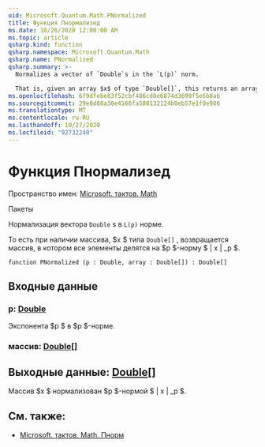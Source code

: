 ```yaml
---
uid: Microsoft.Quantum.Math.PNormalized
title: Функция Пнормализед
ms.date: 10/26/2020 12:00:00 AM
ms.topic: article
qsharp.kind: function
qsharp.namespace: Microsoft.Quantum.Math
qsharp.name: PNormalized
qsharp.summary: >-
  Normalizes a vector of `Double`s in the `L(p)` norm.

  That is, given an array $x$ of type `Double[]`, this returns an array where all elements are divided by the $p$-norm $\|x\|_p$.
ms.openlocfilehash: 6f9dfebe83f52cbf486cd8e6874d3699f5e6b8ab
ms.sourcegitcommit: 29e0d88a30e4166fa580132124b0eb57e1f0e986
ms.translationtype: MT
ms.contentlocale: ru-RU
ms.lasthandoff: 10/27/2020
ms.locfileid: "92732240"
---
```

# <a name="pnormalized-function"></a>Функция Пнормализед

Пространство имен: [Microsoft. тактов. Math](xref:Microsoft.Quantum.Math)

Пакеты [](https://nuget.org/packages/)


Нормализация вектора `Double` s в `L(p)` норме.

То есть при наличии массива, $x $ типа `Double[]` , возвращается массив, в котором все элементы делятся на $p $-норму $ \| x \| _p $.

```qsharp
function PNormalized (p : Double, array : Double[]) : Double[]
```


## <a name="input"></a>Входные данные

### <a name="p--double"></a>p: [Double](xref:microsoft.quantum.lang-ref.double)

Экспонента $p $ в $p $-норме.


### <a name="array--double"></a>массив: [Double](xref:microsoft.quantum.lang-ref.double)[]





## <a name="output--double"></a>Выходные данные: [Double](xref:microsoft.quantum.lang-ref.double)[]

Массив $x $ нормализован $p $-нормой $ \| x \| _p $.

## <a name="see-also"></a>См. также:

- [Microsoft. тактов. Math. Пнорм](xref:Microsoft.Quantum.Math.PNorm)